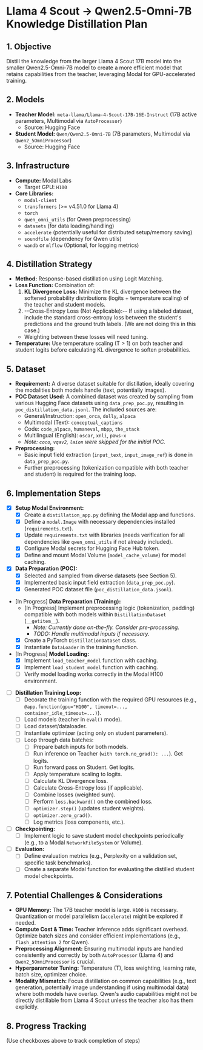 # Llama 4 Scout -> Qwen2.5-Omni-7B Knowledge Distillation Plan

## 1. Objective

Distill the knowledge from the larger Llama 4 Scout 17B model into the smaller Qwen2.5-Omni-7B model to create a more efficient model that retains capabilities from the teacher, leveraging Modal for GPU-accelerated training.

## 2. Models

*   **Teacher Model:** `meta-llama/Llama-4-Scout-17B-16E-Instruct` (17B active parameters, Multimodal via `AutoProcessor`)
    *   Source: Hugging Face
*   **Student Model:** `Qwen/Qwen2.5-Omni-7B` (7B parameters, Multimodal via `Qwen2_5OmniProcessor`)
    *   Source: Hugging Face

## 3. Infrastructure

*   **Compute:** Modal Labs
    *   Target GPU: `H100`
*   **Core Libraries:**
    *   `modal-client`
    *   `transformers` (>= v4.51.0 for Llama 4)
    *   `torch`
    *   `qwen_omni_utils` (for Qwen preprocessing)
    *   `datasets` (for data loading/handling)
    *   `accelerate` (potentially useful for distributed setup/memory saving)
    *   `soundfile` (dependency for Qwen utils)
    *   `wandb` or `mlflow` (Optional, for logging metrics)

## 4. Distillation Strategy

*   **Method:** Response-based distillation using Logit Matching.
*   **Loss Function:** Combination of:
    1.  **KL Divergence Loss:** Minimize the KL divergence between the softened probability distributions (logits + temperature scaling) of the teacher and student models.
    2.  --Cross-Entropy Loss (Not Applicable):-- If using a labeled dataset, include the standard cross-entropy loss between the student's predictions and the ground truth labels. (We are not doing this in this case.)
    *   Weighting between these losses will need tuning.
*   **Temperature:** Use temperature scaling (T > 1) on both teacher and student logits before calculating KL divergence to soften probabilities.

## 5. Dataset

*   **Requirement:** A diverse dataset suitable for distillation, ideally covering the modalities both models handle (text, potentially images).
*   **POC Dataset Used:** A combined dataset was created by sampling from various Hugging Face datasets using `data_prep_poc.py`, resulting in `poc_distillation_data.jsonl`. The included sources are:
    *   General/Instruction: `open_orca`, `dolly`, `alpaca`
    *   Multimodal (Text): `conceptual_captions`
    *   Code: `code_alpaca`, `humaneval`, `mbpp`, `the_stack`
    *   Multilingual (English): `oscar`, `xnli`, `paws-x`
    *   *Note: `coco`, `vqav2`, `laion` were skipped for the initial POC.* 
*   **Preprocessing:** 
    *   Basic input field extraction (`input_text`, `input_image_ref`) is done in `data_prep_poc.py`.
    *   Further preprocessing (tokenization compatible with both teacher and student) is required for the training loop.

## 6. Implementation Steps

*   [X] **Setup Modal Environment:**
    *   [X] Create a `distillation_app.py` defining the Modal app and functions.
    *   [X] Define a `modal.Image` with necessary dependencies installed (`requirements.txt`).
    *   [X] Update `requirements.txt` with libraries (needs verification for all dependencies like `qwen_omni_utils` if not already included).
    *   [X] Configure Modal secrets for Hugging Face Hub token.
    *   [X] Define and mount Modal Volume (`model_cache_volume`) for model caching.
*   [X] **Data Preparation (POC):**
    *   [X] Selected and sampled from diverse datasets (see Section 5).
    *   [X] Implemented basic input field extraction (`data_prep_poc.py`).
    *   [X] Generated POC dataset file (`poc_distillation_data.jsonl`).
*   [In Progress] **Data Preparation (Training):**
    *   [In Progress] Implement preprocessing logic (tokenization, padding) compatible with both models within `DistillationDataset` (`__getitem__`).
        *   _Note: Currently done on-the-fly. Consider pre-processing._
        *   _TODO: Handle multimodal inputs if necessary._
    *   [X] Create a PyTorch `DistillationDataset` class.
    *   [X] Instantiate `DataLoader` in the training function.
*   [In Progress] **Model Loading:**
    *   [X] Implement `load_teacher_model` function with caching.
    *   [X] Implement `load_student_model` function with caching.
    *   [ ] Verify model loading works correctly in the Modal H100 environment.
*   [ ] **Distillation Training Loop:**
    *   [ ] Decorate the training function with the required GPU resources (e.g., `@app.function(gpu="H100", timeout=..., container_idle_timeout=...)`).
    *   [ ] Load models (teacher in `eval()` mode).
    *   [ ] Load dataset/dataloader.
    *   [ ] Instantiate optimizer (acting only on student parameters).
    *   [ ] Loop through data batches:
        *   [ ] Prepare batch inputs for both models.
        *   [ ] Run inference on Teacher (`with torch.no_grad(): ...`). Get logits.
        *   [ ] Run forward pass on Student. Get logits.
        *   [ ] Apply temperature scaling to logits.
        *   [ ] Calculate KL Divergence loss.
        *   [ ] Calculate Cross-Entropy loss (if applicable).
        *   [ ] Combine losses (weighted sum).
        *   [ ] Perform `loss.backward()` on the combined loss.
        *   [ ] `optimizer.step()` (updates student weights).
        *   [ ] `optimizer.zero_grad()`.
        *   [ ] Log metrics (loss components, etc.).
*   [ ] **Checkpointing:**
    *   [ ] Implement logic to save student model checkpoints periodically (e.g., to a Modal `NetworkFileSystem` or Volume).
*   [ ] **Evaluation:**
    *   [ ] Define evaluation metrics (e.g., Perplexity on a validation set, specific task benchmarks).
    *   [ ] Create a separate Modal function for evaluating the distilled student model checkpoints.

## 7. Potential Challenges & Considerations

*   **GPU Memory:** The 17B teacher model is large. `H100` is necessary. Quantization or model parallelism (`accelerate`) might be explored if needed.
*   **Compute Cost & Time:** Teacher inference adds significant overhead. Optimize batch sizes and consider efficient implementations (e.g., `flash_attention_2` for Qwen).
*   **Preprocessing Alignment:** Ensuring multimodal inputs are handled consistently and correctly by both `AutoProcessor` (Llama 4) and `Qwen2_5OmniProcessor` is crucial.
*   **Hyperparameter Tuning:** Temperature (T), loss weighting, learning rate, batch size, optimizer choice.
*   **Modality Mismatch:** Focus distillation on common capabilities (e.g., text generation, potentially image understanding if using multimodal data) where both models have overlap. Qwen's audio capabilities might not be directly distillable from Llama 4 Scout unless the teacher also has them explicitly.

## 8. Progress Tracking

(Use checkboxes above to track completion of steps)
